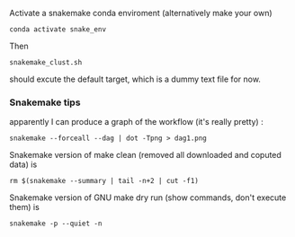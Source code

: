 
Activate a snakemake conda enviroment (alternatively make your own)

```
conda activate snake_env
```

Then

```
snakemake_clust.sh
```

should excute the default target, which is a dummy text file for now.


### Snakemake tips

apparently I can produce a graph of the workflow (it's really pretty) :

```
snakemake --forceall --dag | dot -Tpng > dag1.png
```

Snakemake version of make clean (removed all downloaded and coputed data) is

```
rm $(snakemake --summary | tail -n+2 | cut -f1)
```

Snakemake version of GNU make dry run (show commands, don't execute them) is

```
snakemake -p --quiet -n
```
